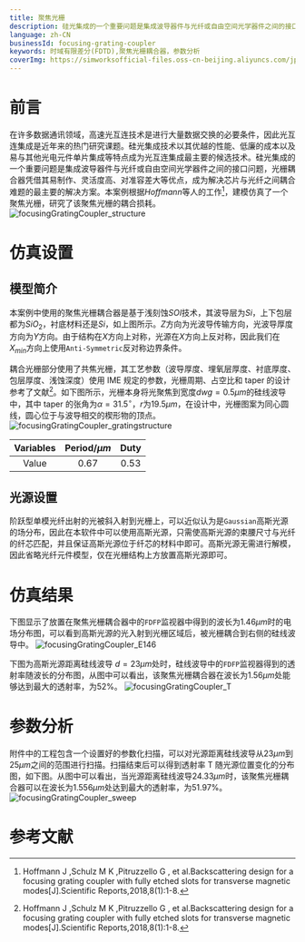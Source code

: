```yaml
---
title: 聚焦光栅
description: 硅光集成的一个重要问题是集成波导器件与光纤或自由空间光学器件之间的接口问题，光栅耦合器凭借其易制作、灵活度高、对准容差大等优点，成为解决芯片与光纤之间耦合难题的最主要的解决方案。本案例建模仿真了一个聚焦光栅，并研究了它的耦合损耗。
language: zh-CN
businessId: focusing-grating-coupler
keywords: 时域有限差分(FDTD),聚焦光栅耦合器，参数分析
coverImg: https://simworksofficial-files.oss-cn-beijing.aliyuncs.com/jpg/focusingGratingCoupler_E146_20240304132515A020.jpg
---
```


# 前言

在许多数据通讯领域，高速光互连技术是进行大量数据交换的必要条件，因此光互连集成是近年来的热门研究课题。硅光集成技术以其优越的性能、低廉的成本以及易与其他光电元件单片集成等特点成为光互连集成最主要的候选技术。硅光集成的一个重要问题是集成波导器件与光纤或自由空间光学器件之间的接口问题，光栅耦合器凭借其易制作、灵活度高、对准容差大等优点，成为解决芯片与光纤之间耦合难题的最主要的解决方案。本案例根据$Hoffmann$等人的工作[^1]，建模仿真了一个聚焦光栅，研究了该聚焦光栅的耦合损耗。
![focusingGratingCoupler_structure](https://simworksofficial-files.oss-cn-beijing.aliyuncs.com/mdfile/resources/img/focusingGratingCoupler_structure.png)

# 仿真设置

## 模型简介

本案例中使用的聚焦光栅耦合器是基于浅刻蚀$SOI$技术，其波导层为$Si$，上下包层都为$SiO_{2}$，衬底材料还是$Si$，如上图所示。$Z$方向为光波导传输方向，光波导厚度方向为$Y$方向。由于结构在$X$方向上对称，光源在$X$方向上反对称，因此我们在$X_{min}$方向上使用`Anti-Symmetric`反对称边界条件。

耦合光栅部分使用了共焦光栅，其工艺参数（波导厚度、埋氧层厚度、衬底厚度、包层厚度、浅蚀深度）使用 IME 规定的参数，光栅周期、占空比和 taper 的设计参考了文献[^1]。如下图所示，光栅本身将光聚焦到宽度$dwg=0.5\mu m$的硅线波导中，其中 taper 的张角为$\alpha=31.5^{\circ}$，$r$为$19.5\mu m$，在设计中，光栅图案为同心圆线，圆心位于与波导相交的楔形物的顶点。
![focusingGratingCoupler_gratingstructure](https://simworksofficial-files.oss-cn-beijing.aliyuncs.com/mdfile/resources/img/focusingGratingCoupler_gratingstructure.png)

| Variables | Period/$\mu m$ | Duty |
| :-------: | :------------: | :--: |
|   Value   |      0.67      | 0.53 |

## 光源设置

阶跃型单模光纤出射的光被斜入射到光栅上，可以近似认为是`Gaussian`高斯光源的场分布，因此在本软件中可以使用高斯光源，只需使高斯光源的束腰尺寸与光纤的纤芯匹配，并且保证高斯光源位于纤芯的材料中即可。高斯光源无需进行解模，因此省略光纤元件模型，仅在光栅结构上方放置高斯光源即可。

# 仿真结果

下图显示了放置在聚焦光栅耦合器中的`FDFP`监视器中得到的波长为$1.46\mu m$时的电场分布图，可以看到高斯光源的光入射到光栅区域后，被光栅耦合到右侧的硅线波导中。
![focusingGratingCoupler_E146](https://simworksofficial-files.oss-cn-beijing.aliyuncs.com/mdfile/resources/img/focusingGratingCoupler_Efield.png)

下图为高斯光源距离硅线波导 $d=23\mu m$处时，硅线波导中的`FDFP`监视器得到的透射率随波长的分布图，从图中可以看出，该聚焦光栅耦合器在波长为$1.56\mu m$处能够达到最大的透射率，为$52\%$。
![focusingGratingCoupler_T](https://simworksofficial-files.oss-cn-beijing.aliyuncs.com/mdfile/resources/img/focusingGratingCoupler_T.png)

# 参数分析

附件中的工程包含一个设置好的参数化扫描，可以对光源距离硅线波导从$23\mu m$到$25\mu m$之间的范围进行扫描。扫描结束后可以得到透射率 T 随光源位置变化的分布图，如下图。从图中可以看出，当光源距离硅线波导$24.33\mu m$时，该聚焦光栅耦合器可以在波长为$1.556\mu m$处达到最大的透射率，为$51.97\%$。
![focusingGratingCoupler_sweep](https://simworksofficial-files.oss-cn-beijing.aliyuncs.com/mdfile/resources/img/focusingGratingCoupler_sweep.png)

# 参考文献

[^1]: Hoffmann J ,Schulz M K ,Pitruzzello G , et al.Backscattering design for a focusing grating coupler with fully etched slots for transverse magnetic modes[J].Scientific Reports,2018,8(1):1-8.

